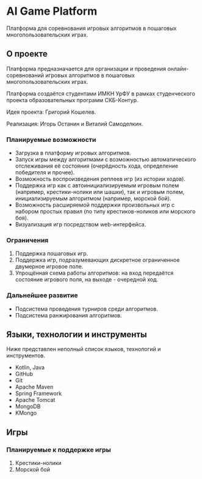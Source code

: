 # AI Game Platform

Платформа для соревнования игровых алгоритмов в пошаговых многопользовательских играх.

## О проекте

Платформа предназначается для организации и проведения онлайн-соревнований игровых алгоритмов в пошаговых многопользовательских играх.

Платформа создаётся студентами ИМКН УрФУ в рамках студенческого проекта образовательных программ СКБ-Контур.

Идея проекта: Григорий Кошелев.

Реализация: Игорь Останин и Виталий Самоделкин.

### Планируемые возможности

* Загрузка в платформу игровых алгоритмов.
* Запуск игры между алгоритмами с возможностью автоматического отслеживания её состояния (очерёдность хода, определение победителя и прочее).
* Возможность воспроизведения реплеев игр (из истории ходов).
* Поддержка игр как с автоинициализируемым игровым полем (например, крестики-нолики или шашки), так и игровым полем, инициализируемым алгоритмом (например, морской бой).
* Возможность расширяемой поддержки произвольных игр с набором простых правил (по типу крестиков-ноликов или морского боя).
* Визуализация игр посредством web-интерфейса.

### Ограничения

1. Поддержка пошаговых игр.
2. Поддержка игр, подразумевающих дискретное ограниченное двумерное игровое поле.
3. Упрощённая схема работы алгоритмов: на вход передаётся состояние игрового поля, на выходе - очередной ход.

### Дальнейшее развитие

* Подсистема проведения турниров среди алгоритмов.
* Подсистема ранжирования алгоритмов.

## Языки, технологии и инструменты

Ниже представлен неполный список языков, технологий и инструментов.

* Kotlin, Java
* GitHub
* Git
* Apache Maven
* Spring Framework
* Apache Tomcat
* MongoDB
* KMongo

## Игры

### Планируемые к поддержке игры

1. Крестики-нолики
2. Морской бой
